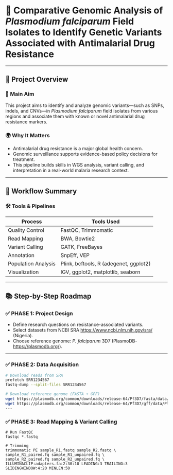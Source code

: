 # 🧬 Comparative Genomic Analysis of *Plasmodium falciparum* Field Isolates to Identify Genetic Variants Associated with Antimalarial Drug Resistance

---

## 🚀 Project Overview

### 🎯 Main Aim
This project aims to identify and analyze genomic variants—such as SNPs, indels, and CNVs—in *Plasmodium falciparum* field isolates from various regions and associate them with known or novel antimalarial drug resistance markers.

### 🌍 Why It Matters
- Antimalarial drug resistance is a major global health concern.
- Genomic surveillance supports evidence-based policy decisions for treatment.
- This pipeline builds skills in WGS analysis, variant calling, and interpretation in a real-world malaria research context.

---

## 📌 Workflow Summary

### 🛠 Tools & Pipelines
| Process                | Tools Used                                       |
|------------------------|--------------------------------------------------|
| Quality Control        | FastQC, Trimmomatic                              |
| Read Mapping           | BWA, Bowtie2                                     |
| Variant Calling        | GATK, FreeBayes                                  |
| Annotation             | SnpEff, VEP                                      |
| Population Analysis    | Plink, bcftools, R (adegenet, ggplot2)           |
| Visualization          | IGV, ggplot2, matplotlib, seaborn                |

---

## 📚 Step-by-Step Roadmap

### ✅ PHASE 1: Project Design
- Define research questions on resistance-associated variants.
- Select datasets from NCBI SRA https://www.ncbi.nlm.nih.gov/sra/ (Nigeria).
- Choose reference genome: *P. falciparum* 3D7 (PlasmoDB- https://plasmodb.org/).

---

### ✅ PHASE 2: Data Acquisition
```bash
# Download reads from SRA
prefetch SRR1234567
fastq-dump --split-files SRR1234567

# Download reference genome (FASTA + GFF)
wget https://plasmodb.org/common/downloads/release-64/Pf3D7/fasta/data/PlasmoDB-64_Pf3D7_Genome.fasta
wget https://plasmodb.org/common/downloads/release-64/Pf3D7/gff/data/PlasmoDB-64_Pf3D7.gff.
---

```
### ✅ PHASE 3: Read Mapping & Variant Calling
```...
# Run FastQC
fastqc *.fastq

# Trimming
trimmomatic PE sample_R1.fastq sample_R2.fastq \
sample_R1_paired.fq sample_R1_unpaired.fq \
sample_R2_paired.fq sample_R2_unpaired.fq \
ILLUMINACLIP:adapters.fa:2:30:10 LEADING:3 TRAILING:3 SLIDINGWINDOW:4:20 MINLEN:50


